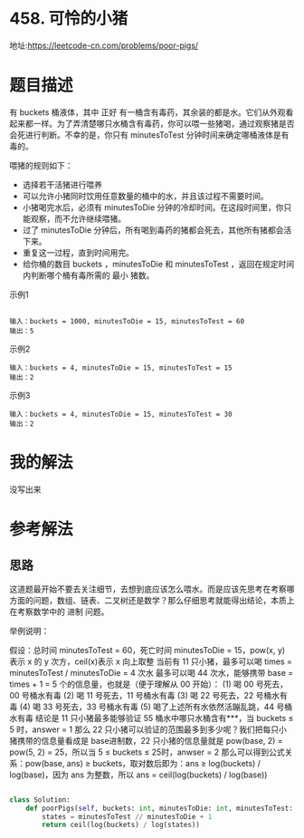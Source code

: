 # 458. 可怜的小猪
地址:https://leetcode-cn.com/problems/poor-pigs/

# 题目描述
有 buckets 桶液体，其中 正好 有一桶含有毒药，其余装的都是水。它们从外观看起来都一样。为了弄清楚哪只水桶含有毒药，你可以喂一些猪喝，通过观察猪是否会死进行判断。不幸的是，你只有 minutesToTest 分钟时间来确定哪桶液体是有毒的。

喂猪的规则如下：

- 选择若干活猪进行喂养
- 可以允许小猪同时饮用任意数量的桶中的水，并且该过程不需要时间。
- 小猪喝完水后，必须有 minutesToDie 分钟的冷却时间。在这段时间里，你只能观察，而不允许继续喂猪。
- 过了 minutesToDie 分钟后，所有喝到毒药的猪都会死去，其他所有猪都会活下来。
- 重复这一过程，直到时间用完。
- 给你桶的数目 buckets ，minutesToDie 和 minutesToTest ，返回在规定时间内判断哪个桶有毒所需的 最小 猪数。

示例1
```

输入：buckets = 1000, minutesToDie = 15, minutesToTest = 60
输出：5

```



示例2
```
输入：buckets = 4, minutesToDie = 15, minutesToTest = 15
输出：2

```

示例3
```
输入：buckets = 4, minutesToDie = 15, minutesToTest = 30
输出：2

```

# 我的解法
没写出来


# 参考解法
## 思路
这道题最开始不要去关注细节，去想到底应该怎么喂水。而是应该先思考在考察哪方面的问题，数组、链表、二叉树还是数学？那么仔细思考就能得出结论，本质上在考察数学中的 进制 问题。

举例说明：

假设：总时间 minutesToTest = 60，死亡时间 minutesToDie = 15，pow(x, y) 表示 x 的 y 次方，ceil(x)表示 x 向上取整
当前有 11 只小猪，最多可以喝 times = minutesToTest / minutesToDie = 4 次水
最多可以喝 44 次水，能够携带 base = times + 1 = 5 个的信息量，也就是（便于理解从 00 开始）：
(1) 喝 00 号死去，00 号桶水有毒
(2) 喝 11 号死去，11 号桶水有毒
(3) 喝 22 号死去，22 号桶水有毒
(4) 喝 33 号死去，33 号桶水有毒
(5) 喝了上述所有水依然活蹦乱跳，44 号桶水有毒
结论是 11 只小猪最多能够验证 55 桶水中哪只水桶含有***，当 buckets ≤ 5 时，answer = 1
那么 22 只小猪可以验证的范围最多到多少呢？我们把每只小猪携带的信息量看成是 base进制数，22 只小猪的信息量就是 pow(base, 2) = pow(5, 2) = 25，所以当 5 ≤ buckets ≤ 25时，anwser = 2
那么可以得到公式关系：pow(base, ans) ≥ buckets，取对数后即为：ans ≥ log(buckets) / log(base)，因为 ans 为整数，所以 ans = ceil(log(buckets) / log(base))

```python

class Solution:
    def poorPigs(self, buckets: int, minutesToDie: int, minutesToTest: int) -> int:
        states = minutesToTest // minutesToDie + 1
        return ceil(log(buckets) / log(states))
        
```
